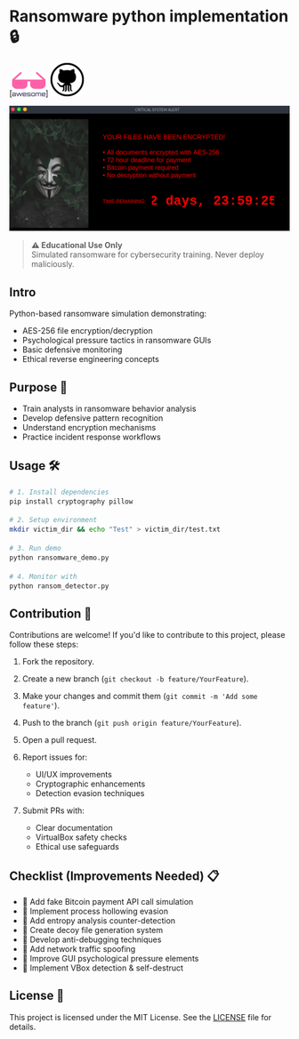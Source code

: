 # Ransomware python implementation 🔒 
[![Awesome Logo](awesome-logo-png-transparent.png)]
[![GitHub Icon](github-icon-logo-black-and-white.png)](https://github.com/AstonWilliams)

![Warning](snap.png)


> **⚠️ Educational Use Only**  
> Simulated ransomware for cybersecurity training. Never deploy maliciously.

## Intro
Python-based ransomware simulation demonstrating:
- AES-256 file encryption/decryption  
- Psychological pressure tactics in ransomware GUIs  
- Basic defensive monitoring  
- Ethical reverse engineering concepts  

## Purpose 🎯
- Train analysts in ransomware behavior analysis  
- Develop defensive pattern recognition  
- Understand encryption mechanisms  
- Practice incident response workflows  

## Usage 🛠️
```bash
# 1. Install dependencies
pip install cryptography pillow

# 2. Setup environment
mkdir victim_dir && echo "Test" > victim_dir/test.txt

# 3. Run demo
python ransomware_demo.py

# 4. Monitor with
python ransom_detector.py
```

## Contribution 🤝
Contributions are welcome! If you'd like to contribute to this project, please follow these steps:

1. Fork the repository.
2. Create a new branch (`git checkout -b feature/YourFeature`).
3. Make your changes and commit them (`git commit -m 'Add some feature'`).
4. Push to the branch (`git push origin feature/YourFeature`).
5. Open a pull request.

6. Report issues for:
   - UI/UX improvements
   - Cryptographic enhancements
   - Detection evasion techniques
7. Submit PRs with:
   - Clear documentation
   - VirtualBox safety checks
   - Ethical use safeguards

## Checklist (Improvements Needed) 📋
- 🎯 Add fake Bitcoin payment API call simulation  
- 🎯 Implement process hollowing evasion  
- 🎯 Add entropy analysis counter-detection  
- 🎯 Create decoy file generation system  
- 🎯 Develop anti-debugging techniques  
- 🎯 Add network traffic spoofing  
- 🎯 Improve GUI psychological pressure elements  
- 🎯 Implement VBox detection & self-destruct  

## License 📜
This project is licensed under the MIT License. See the [LICENSE](LICENSE) file for details.
